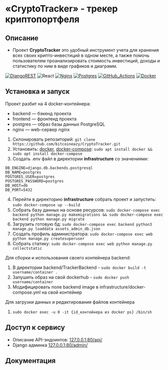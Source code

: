 # «CryptoTracker» - трекер криптопортфеля 

## Описание

- Проект <b>CryptoTracker</b> это удобный инструмент учета для хранения всех своих крипто-инвестиций в одном месте, а также помочь пользователем проанализировать стоимость инвестиций, доходы и статистику по ним в виде графиков и диаграмм.

[![DjangoREST](https://img.shields.io/badge/DJANGO-REST-ff1709?style=for-the-badge&logo=django&logoColor=white&color=ff1709&labelColor=gray)](https://www.django-rest-framework.org/)
![React](https://img.shields.io/badge/react-%2320232a.svg?style=for-the-badge&logo=react&logoColor=%2361DAFB)
[![Nginx](https://img.shields.io/badge/nginx-%23009639.svg?style=for-the-badge&logo=nginx&logoColor=white)](https://nginx.org/ru/)
[![Postgres](https://img.shields.io/badge/postgres-%23316192.svg?style=for-the-badge&logo=postgresql&logoColor=white)](https://www.postgresql.org/)
[![GitHub_Actions](https://img.shields.io/badge/githubactions-%232671E5.svg?style=for-the-badge&logo=githubactions&logoColor=white)](https://github.com/features/actions)
[![Docker](https://img.shields.io/badge/docker-%230db7ed.svg?style=for-the-badge&logo=docker&logoColor=white)](https://www.docker.com/)

## Установка и запуск
Проект разбит на 4 docker-контейнера:
- backend — бэкенд проекта
- frontend — фронтенд проекта
- postgres — образ базы данных PostgreSQL
- nginx — web-сервер nginx

1. Склонировать репозиторий: ```git clone https://github.com/bitcoineazy/CryptoTracker.git```
2. Установить: [docker](https://www.docker.com/get-started), [docker-compose](https://docs.docker.com/compose/install/):
```sudo apt install docker && sudo apt install docker-compose```
3. Создать .env файл в директории <b>infrastructure</b> со значениями: 
```
DB_ENGINE=django.db.backends.postgresql
DB_NAME=postgres
POSTGRES_USER=postgres
POSTGRES_PASSWORD=postgres
DB_HOST=db
DB_PORT=5432
```
4. Перейти в директорию <b>infrastructure</b> cобрать проект и запустить: ```sudo docker-compose up --build``` 
5. Собрать базу данных на основе ресурсов: ```sudo docker-compose exec backend python manage.py makemigrations && sudo docker-compose exec backend python manage.py migrate```
6. Загрузить готовую бд: ```sudo docker-compose exec backend python3 manage.py loaddata assets_admin_db.json```
7. Создать профиль администратора: ```sudo docker-compose exec web python manage.py createsuperuser```
8. Собрать статику: ```sudo docker-compose exec web python manage.py collectstatic``` 

Для сборки и использования своего контейнера backend:
1. В директории backend/TrackerBackend - ```sudo docker build -t username/container .```
2. Запушить образ на свой dockerhub - ```sudo docker push username/container```
3. Модифицировать поле backend image в infrastructure/docker-compose.yml на свой контейнер

Для загрузки данных и редактирования файлов контейнера
1. ```sudo docker exec -u 0 -it {id_контейнера из docker ps} /bin/sh```

## Доступ к сервису

- Описание API-эндоинтов: [127.0.0.1:80/api/](http://127.0.0.1:80/api/)
- Django админка [127.0.0.1:80/admin/](http://127.0.0.1:80/admin/)

## Документация
